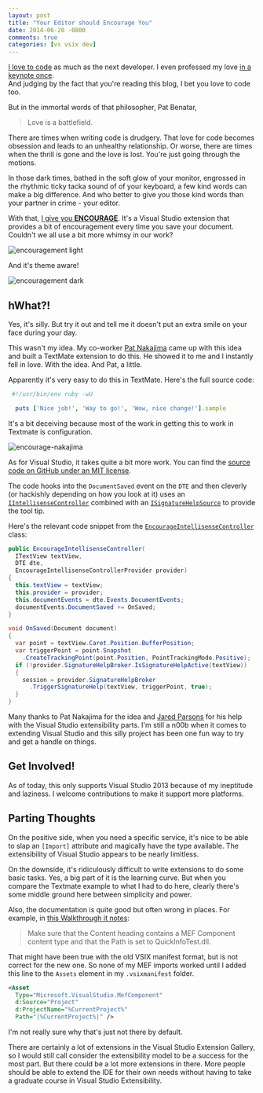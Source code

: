 ```yaml
---
layout: post
title: "Your Editor should Encourage You"
date: 2014-06-20 -0800
comments: true
categories: [vs vsix dev]
---
```


[I love to code](http://haacked.com/archive/2008/12/29/i-love-to-code.aspx/) as much as the next developer. I even professed my love [in a keynote once](https://www.youtube.com/watch?v=HYnEhDOKoxA).  
And judging by the fact that you're reading this blog, I bet you love to code too.

But in the immortal words of that philosopher, Pat Benatar,

> Love is a battlefield.

There are times when writing code is drudgery. That love for code becomes obsession and leads to an unhealthy relationship. Or worse, there are times when the thrill is gone and the love is lost. You're just going through the motions.

In those dark times, bathed in the soft glow of your monitor, engrossed in the rhythmic ticky tacka sound of of your keyboard, a few kind words can make a big difference. And who better to give you those kind words than your partner in crime - your editor.

With that, [I give you __ENCOURAGE__](http://visualstudiogallery.msdn.microsoft.com/1f3afebb-06c7-4b77-a54f-eb2f0784008d). It's a Visual Studio extension that provides a bit of encouragement every time you save your document. Couldn't we all use a bit more whimsy in our work?

![encouragement light](https://cloud.githubusercontent.com/assets/19977/3343412/5e5b933a-f89f-11e3-8c2b-21277dcd19e1.png)

And it's theme aware!

![encouragement dark](https://cloud.githubusercontent.com/assets/19977/3343409/5c74eb98-f89f-11e3-9a50-2aaa0983dd83.png)

## hWhat?!

Yes, it's silly. But try it out and tell me it doesn't put an extra smile on your face during your day.

This wasn't my idea. My co-worker [Pat Nakajima](patnakajima.com) came up with this idea and built a TextMate extension to do this. He showed it to me and I instantly fell in love. With the idea. And Pat, a little.

Apparently it's very easy to do this in TextMate. Here's the full source code:

```ruby
 #!/usr/bin/env ruby -wU

  puts ['Nice job!', 'Way to go!', 'Wow, nice change!'].sample
```

It's a bit deceiving because most of the work in getting this to work in Textmate is configuration.

![encourage-nakajima](https://cloud.githubusercontent.com/assets/19977/3345563/21038c2a-f8ba-11e3-973d-4ad3bd12776b.png)

As for Visual Studio, it takes quite a bit more work. You can find the [source code on GitHub under an MIT license](https://github.com/haacked/encourage).

The code hooks into the `DocumentSaved` event on the `DTE` and then cleverly (or hackishly depending on how you look at it) uses an [`IIntellisenseController`](http://msdn.microsoft.com/en-us/library/microsoft.visualstudio.language.intellisense.iintellisensecontroller.aspx) combined with an [`ISignatureHelpSource`](http://msdn.microsoft.com/en-us/library/microsoft.visualstudio.language.intellisense.isignaturehelpsource.aspx) to provide the tool tip.

Here's the relevant code snippet from the [`EncourageIntellisenseController`](https://github.com/Haacked/Encourage/blob/master/EncouragePackage/EncourageIntellisenseController.cs) class:

```csharp
public EncourageIntellisenseController(
  ITextView textView,
  DTE dte,
  EncourageIntellisenseControllerProvider provider)
{
  this.textView = textView;
  this.provider = provider;
  this.documentEvents = dte.Events.DocumentEvents;
  documentEvents.DocumentSaved += OnSaved;
}

void OnSaved(Document document)
{
  var point = textView.Caret.Position.BufferPosition;
  var triggerPoint = point.Snapshot
    .CreateTrackingPoint(point.Position, PointTrackingMode.Positive);
  if (!provider.SignatureHelpBroker.IsSignatureHelpActive(textView))
  {
    session = provider.SignatureHelpBroker
      .TriggerSignatureHelp(textView, triggerPoint, true);
  }
}
```

Many thanks to Pat Nakajima for the idea and [Jared Parsons](http://blog.paranoidcoding.com/) for his help with the Visual Studio extensibility parts. I'm still a n00b when it comes to extending Visual Studio and this silly project has been one fun way to try and get a handle on things.

## Get Involved!

As of today, this only supports Visual Studio 2013 because of my ineptitude and laziness. I welcome contributions to make it support more platforms.

## Parting Thoughts

On the positive side, when you need a specific service, it's nice to be able to slap an `[Import]` attribute and magically have the type available. The extensibility of Visual Studio appears to be nearly limitless.

On the downside, it's ridiculously difficult to write extensions to do some basic tasks. Yes, a big part of it is the learning curve. But when you compare the Textmate example to what I had to do here, clearly there's some middle ground here between simplicity and power.

Also, the documentation is quite good but often wrong in places. For example, in [this Walkthrough it notes](http://msdn.microsoft.com/en-us/library/ee197646.aspx):

> Make sure that the Content heading contains a MEF Component content type and that the Path is set to QuickInfoTest.dll.

That might have been true with the old VSIX manifest format, but is not correct for the new one. So none of my MEF imports worked until I added this line to the `Assets` element in my `.vsixmanifest` folder.

```xml
<Asset
  Type="Microsoft.VisualStudio.MefComponent"
  d:Source="Project"
  d:ProjectName="%CurrentProject%"
  Path="|%CurrentProject%|" />
```

I'm not really sure why that's just not there by default.

There are certainly a lot of extensions in the Visual Studio Extension Gallery, so I would still call consider the extensibility model to be a success for the most part. But there could be a lot more extensions in there. More people should be able to extend the IDE for their own needs without having to take a graduate course in Visual Studio Extensibility.
